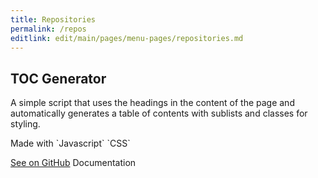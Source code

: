 ```yaml
---
title: Repositories
permalink: /repos
editlink: edit/main/pages/menu-pages/repositories.md
---
```


<div class="repository-container">
    <h2>TOC Generator</h2>
    <p>A simple script that uses the headings in the content of the page and automatically generates a table of contents with sublists and classes for styling.</p>
    <div class="repository-info">
        <p markdown="1">Made with `Javascript` `CSS`</p>
        <div class="repository-links">
            <a href="https://github.com/caganseyrek/toc-generator" target="_blank">See on GitHub</a>
            <a class="unavailable" target="_blank">Documentation</a>
        </div>
    </div>
</div>